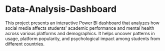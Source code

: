 # Data-Analysis-Dashboard
This project presents an interactive Power BI dashboard that analyzes how social media affects students' academic performance and mental health across various platforms and demographics. It helps uncover patterns in usage, platform popularity, and psychological impact among students from different countries.
